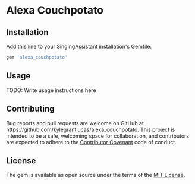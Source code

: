 # Alexa Couchpotato
## Installation

Add this line to your SingingAssistant installation's Gemfile:

```ruby
gem 'alexa_couchpotato'
```

## Usage

TODO: Write usage instructions here

## Contributing

Bug reports and pull requests are welcome on GitHub at https://github.com/kylegrantlucas/alexa_couchpotato. This project is intended to be a safe, welcoming space for collaboration, and contributors are expected to adhere to the [Contributor Covenant](http://contributor-covenant.org) code of conduct.

## License

The gem is available as open source under the terms of the [MIT License](http://opensource.org/licenses/MIT).

